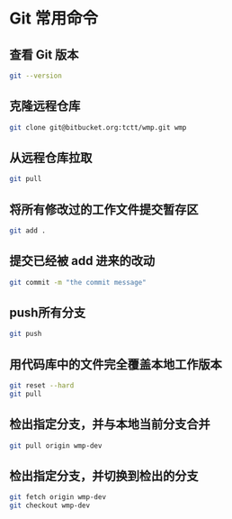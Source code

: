 # Git 常用命令

## 查看 Git 版本

```bash
git --version
```

## 克隆远程仓库

```bash
git clone git@bitbucket.org:tctt/wmp.git wmp
```

## 从远程仓库拉取

```bash
git pull
```

## 将所有修改过的工作文件提交暂存区

```bash
git add .
```

## 提交已经被 add 进来的改动

```bash
git commit -m "the commit message"
```

## push所有分支

```bash
git push
```

## 用代码库中的文件完全覆盖本地工作版本

```bash
git reset --hard
git pull
```

## 检出指定分支，并与本地当前分支合并

```bash
git pull origin wmp-dev
```

## 检出指定分支，并切换到检出的分支

```bash
git fetch origin wmp-dev
git checkout wmp-dev
```
